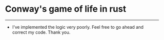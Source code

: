 # Conway's game of life in rust
---
- I've implemented the logic very poorly. Feel free to go ahead and correct my code. Thank you.
